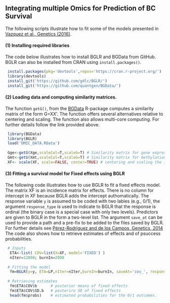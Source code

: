 ## Integrating multiple Omics for Prediction of BC Survival

The following scripts illustrate how to fit some of the models presented in [Vazquez et al., Genetics (2016)]().

#### (1) Installing required libraries

The code below illustrates how to install BGLR and BGData from GitHub. BGLR can also be installed from CRAN using `install.packages()`.

```R
 install.packages(pkg='devtools',repos='https://cran.r-project.org/')    #1# install devtools
 library(devtools)                                                       #2# load the library
 install_git('https://github.com/gdlc/BGLR/')                            #3# install BGLR from GitHub
 install_git('https://github.com/quantgen/BGData/')                      #4# install BGLR from GitHub
```   

#### (2) Loading data and computing similarity matrices.
 
 The function `getG()`, from the [BGData](https://github.com/quantgen/BGData) R-package computes a similarity matrix of the form G=XX'. The function offers several alternatives relative to centering and scaling. The function also allows multi-core computing. For further details follow the link provided above.
 
```R
 library(BGData)
 library(BGLR)
 load('OMIC_DATA.RData')
 
 Gge<-getG(Xge,scaleCol=T,scaleG=T) # Similarity matrix for gene expression.
 Gmt<-getG(Xmt,scaleCol=T,scaleG=T) # Similarity matrix for methylation. 
 XF<- scale(XF, scale=FALSE, center=TRUE) # centering and scaling the incidence matrix for fixed effects.
```

#### (3)  Fitting a survival model for Fixed effects using BGLR

The following code illustrates how to use BGLR to fit a fixed effects model. The matrix XF is an incidence matrix for effects. There is no column for intercept in XF because BGLR adds the intercept authomatically. The response variable `y` is assumed to be coded with two lables (e.g., 0/1), the argument `response_type` is used to indicate to BGLR that the response is ordinal (the binary case is a special case with only two levels). Predictors are given to BGLR in the form a two-level list. The argument `save_at` can be used to provide a path and a pre-fix to be added to the files saved by BGLR. For further details see [Pérez-Rodriguez and de los Campos, Genetics, 2014](http://www.genetics.org/content/genetics/198/2/483.full.pdf) The code also shows how to retrieve estimates of effects and of psuccess probabilities.

```R
 # Inputs
  ETA<-list( COV=list(X=XF, model='FIXED') )
  nIter=12000; burnIn=2000
 
 # Fitting the model
  fm=BGLR(y=y, ETA=LP,nIter=nIter,burnIn=burnIn, saveAt='cov_', response_type='ordinal')
 
 # Retrieving estimates
  fm$ETA$COV$b      # posterior means of fixed effects
  fm$ETA$COV$SD.b   # posteriro SD of fixed effects
  head(fm$probs)    # estimated probabilities for the 0/1 outcomes.
```
